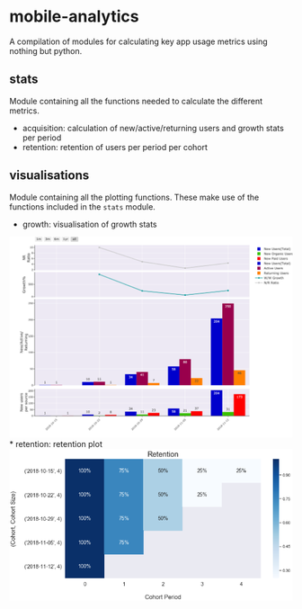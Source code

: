 # mobile-analytics
A compilation of modules for calculating key app usage metrics using nothing but python.
 
## stats
Module containing all the functions needed to calculate the different metrics.
* acquisition: calculation of new/active/returning users and growth stats per period
* retention: retention of users per period per cohort

## visualisations
Module containing all the plotting functions. These make use of the functions included in the `stats` module.
* growth: visualisation of growth stats
<img src="/static/growth.png" alt="">
<br>
* retention: retention plot
<img src="/static/retention.png" alt="">
<br>
